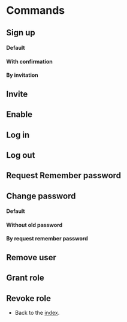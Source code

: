 # Commands

## Sign up
#### Default
#### With confirmation
#### By invitation

## Invite

## Enable

## Log in

## Log out

## Request Remember password

## Change password
#### Default
#### Without old password
#### By request remember password

## Remove user

## Grant role

## Revoke role

- Back to the [index](index.md).
